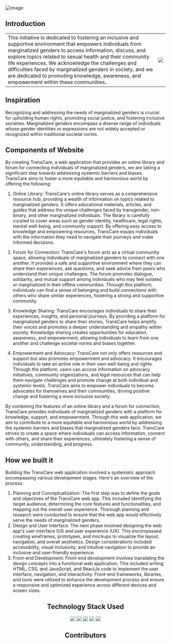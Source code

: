 ![image](https://github.com/Mansi168/TransCare/assets/94298791/59348087-0bcf-4c93-aee4-1ccc3cdaf3fd)

## Introduction

<table style="border: none;">
  <tr>
    <td>This initiative is dedicated to fostering an inclusive and supportive environment that empowers individuals from marginalized genders to access information, discuss, and explore topics related to sexual health and their community life experiences. We acknowledge the challenges and difficulties faced by marginalized genders in society, and we are dedicated to promoting knowledge, awareness, and empowerment within these communities..</td>
    <td><img src="https://media4.giphy.com/media/fYNy092DoKNpshv70U/giphy.gif?cid=ecf05e47lz7igg6cy6tfa9s1w1gq5j11vqulnd8umgl51nrl&ep=v1_gifs_search&rid=giphy.gif&ct=g"/></td>
  </tr>
</table>



## Inspiration
 <tr>
    <td>Recognizing and addressing the needs of marginalized genders is crucial for upholding human rights, promoting social justice, and fostering inclusive societies. Marginalized genders encompass a diverse range of individuals whose gender identities or expressions are not widely accepted or recognized within traditional societal norms.</td>
    
  </tr>

## Components of Website
<tr>
<td>By creating TransCare, a web application that provides an online library and forum for connecting individuals of marginalized genders, we are taking a significant step towards addressing systemic barriers and biases. TransCare aims to foster a more equitable and harmonious world by offering the following:</td>

1. Online Library: TransCare's online library serves as a comprehensive resource hub, providing a wealth of information on topics related to marginalized genders. It offers educational materials, articles, and guides that address the unique challenges faced by transgender, non-binary, and other marginalized individuals. The library is carefully curated to cover areas such as gender identity, healthcare, legal rights, mental well-being, and community support. By offering easy access to knowledge and empowering resources, TransCare equips individuals with the information they need to navigate their journeys and make informed decisions.

2. Forum for Connection: TransCare's forum acts as a virtual community space, allowing individuals of marginalized genders to connect with one another. It provides a safe and supportive environment where they can share their experiences, ask questions, and seek advice from peers who understand their unique challenges. The forum promotes dialogue, solidarity, and mutual support among individuals who may feel isolated or marginalized in their offline communities. Through this platform, individuals can find a sense of belonging and build connections with others who share similar experiences, fostering a strong and supportive community.

3. Knowledge Sharing: TransCare encourages individuals to share their experiences, insights, and personal journeys. By providing a platform for marginalized genders to share their stories, TransCare helps amplify their voices and promotes a deeper understanding and empathy within society. Knowledge sharing creates opportunities for education, awareness, and empowerment, allowing individuals to learn from one another and challenge societal norms and biases together.

4. Empowerment and Advocacy: TransCare not only offers resources and support but also promotes empowerment and advocacy. It encourages individuals to take an active role in their own well-being and rights. Through the platform, users can access information on advocacy initiatives, community organizations, and legal resources that can help them navigate challenges and promote change at both individual and systemic levels. TransCare aims to empower individuals to become advocates for themselves and their communities, driving positive change and fostering a more inclusive society.

By combining the features of an online library and a forum for connection, TransCare provides individuals of marginalized genders with a platform for knowledge, support, and empowerment. Through this web application, we aim to contribute to a more equitable and harmonious world by addressing the systemic barriers and biases that marginalized genders face. TransCare strives to create a space where individuals can access information, connect with others, and share their experiences, ultimately fostering a sense of community, understanding, and progress.
 </tr>

## How we built it
Building the TransCare web application involved a systematic approach encompassing various development stages. Here's an overview of the process:

1. Planning and Conceptualization: The first step was to define the goals and objectives of the TransCare web app. This included identifying the target audience, determining the core features and functionalities, and mapping out the overall user experience. Thorough planning and research were conducted to ensure that the web app would effectively serve the needs of marginalized genders.
2. Design and User Interface: The next phase involved designing the web app's user interface (UI) and user experience (UX). This encompassed creating wireframes, prototypes, and mockups to visualize the layout, navigation, and overall aesthetics. Design considerations included accessibility, visual inclusivity, and intuitive navigation to provide an inclusive and user-friendly experience.
3. Front-end Development: Front-end development involves translating the design concepts into a functional web application. This included writing HTML, CSS, and JavaScript, and ReactJs code to implement the user interface, navigation, and interactivity. Front-end frameworks, libraries, and tools were utilized to enhance the development process and ensure a responsive and optimized experience across different devices and screen sizes.

 ## <center> Technology Stack Used </center>

<div align="center">
 <img src="https://img.shields.io/badge/HTML5-E34F26.svg?style=for-the-badge&logo=HTML5&logoColor=white">
 <img src="https://img.shields.io/badge/CSS3-1572B6.svg?style=for-the-badge&logo=CSS3&logoColor=white">
 <img src="https://img.shields.io/badge/Bootstrap-7952B3.svg?style=for-the-badge&logo=Bootstrap&logoColor=white">
 <img src="https://img.shields.io/badge/JavaScript-F7DF1E.svg?style=for-the-badge&logo=JavaScript&logoColor=white">
 <img src="https://img.shields.io/badge/-ReactJs-61DAFB?logo=react&logoColor=white&style=for-the-badge">
</div>



 ## <center> Contributors </center>
 
